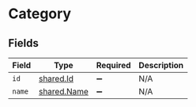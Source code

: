 # Category


## Fields

| Field                                             | Type                                              | Required                                          | Description                                       |
| ------------------------------------------------- | ------------------------------------------------- | ------------------------------------------------- | ------------------------------------------------- |
| `id`                                              | [shared.Id](../../../sdk/models/shared/id.md)     | :heavy_minus_sign:                                | N/A                                               |
| `name`                                            | [shared.Name](../../../sdk/models/shared/name.md) | :heavy_minus_sign:                                | N/A                                               |
